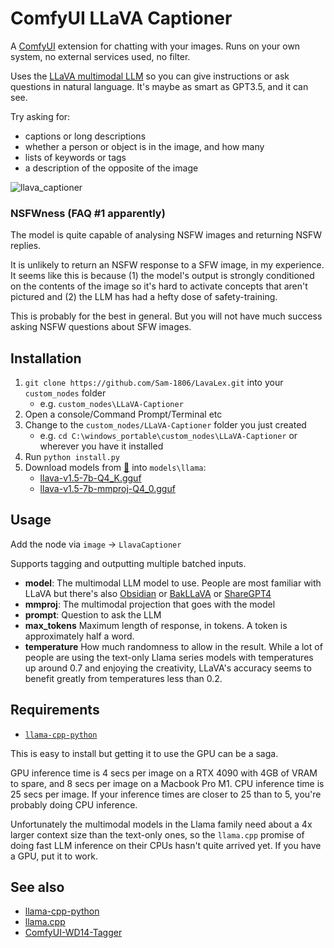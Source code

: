 # ComfyUI LLaVA Captioner

A [ComfyUI](https://github.com/comfyanonymous/ComfyUI) extension for chatting with your images. Runs on your own system, no external services used, no filter.

Uses the [LLaVA multimodal LLM](https://llava-vl.github.io/) so you can give instructions or ask questions in natural language. 
It's maybe as smart as GPT3.5, and it can see.

Try asking for:

* captions or long descriptions
* whether a person or object is in the image, and how many
* lists of keywords or tags
* a description of the opposite of the image

![llava_captioner](https://github.com/ceruleandeep/ComfyUI-LLaVA-Captioner/assets/83318388/61a1d62d-9de2-423a-a7ca-cf5907ecd833)

### NSFWness (FAQ #1 apparently)

The model is quite capable of analysing NSFW images and returning NSFW replies. 

It is unlikely to return an NSFW response to a SFW image, in my experience.
It seems like this is because (1) the model's output is strongly conditioned on 
the contents of the image so it's hard
to activate concepts that aren't pictured and 
(2) the LLM has had a hefty dose of safety-training.

This is probably for the best in general.  But you will not have much success asking NSFW questions about SFW images.

## Installation
1. `git clone https://github.com/Sam-1806/LavaLex.git` into your `custom_nodes` folder 
    - e.g. `custom_nodes\LLaVA-Captioner`  
2. Open a console/Command Prompt/Terminal etc
3. Change to the `custom_nodes/LLaVA-Captioner` folder you just created 
    - e.g. `cd C:\windows_portable\custom_nodes\LLaVA-Captioner` or wherever you have it installed
4. Run `python install.py`
5. Download models from [🤗](https://huggingface.co/jartine/llava-v1.5-7B-GGUF/tree/main) into `models\llama`:
    - [llava-v1.5-7b-Q4_K.gguf](https://huggingface.co/jartine/llava-v1.5-7B-GGUF/resolve/main/llava-v1.5-7b-Q4_K.gguf)
    - [llava-v1.5-7b-mmproj-Q4_0.gguf](https://huggingface.co/jartine/llava-v1.5-7B-GGUF/resolve/main/llava-v1.5-7b-mmproj-Q4_0.gguf)

## Usage
Add the node via `image` -> `LlavaCaptioner`  

Supports tagging and outputting multiple batched inputs.  
- **model**: The multimodal LLM model to use. People are most familiar with LLaVA but there's also [Obsidian](https://huggingface.co/nisten/obsidian-3b-multimodal-q6-gguf/tree/main) or [BakLLaVA](https://huggingface.co/mys/ggml_bakllava-1/tree/main) or [ShareGPT4](https://huggingface.co/Galunid/ShareGPT4V-gguf/tree/main) 
- **mmproj**: The multimodal projection that goes with the model
- **prompt**: Question to ask the LLM
- **max_tokens** Maximum length of response, in tokens. A token is approximately half a word.
- **temperature** How much randomness to allow in the result. While a lot of people are using the text-only Llama series models with temperatures up around 0.7 and enjoying the creativity, LLaVA's accuracy seems to benefit greatly from temperatures less than 0.2.


## Requirements
* [`llama-cpp-python`](https://github.com/abetlen/llama-cpp-python)

This is easy to install but getting it to use the GPU can be a saga.

GPU inference time is 4 secs per image on a RTX 4090 with 4GB of VRAM to spare, and 8 secs per image on a Macbook Pro M1. 
CPU inference time is 25 secs per image. If your inference times are closer to 25 than to 5, you're probably doing CPU inference.

Unfortunately the multimodal models in the Llama family need about a 4x larger context size than the text-only ones,
so the `llama.cpp` promise of doing fast LLM inference on their CPUs hasn't quite 
arrived yet. If you have a GPU, put it to work.

## See also

* [llama-cpp-python](https://github.com/abetlen/llama-cpp-python)
* [llama.cpp](https://github.com/ggerganov/llama.cpp)
* [ComfyUI-WD14-Tagger](https://github.com/pythongosssss/ComfyUI-WD14-Tagger)
